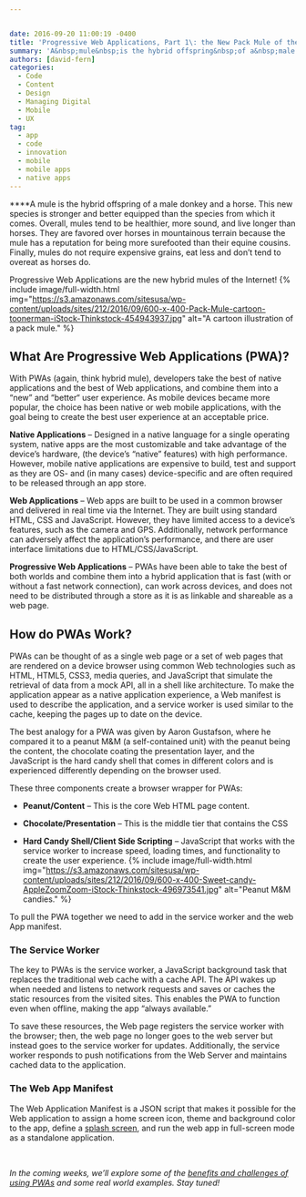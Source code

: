 ```yaml
---


date: 2016-09-20 11:00:19 -0400
title: 'Progressive Web Applications, Part 1\: the New Pack Mule of the Internet'
summary: 'A&nbsp;mule&nbsp;is the hybrid offspring&nbsp;of a&nbsp;male donkey&nbsp;and a&nbsp;horse.&nbsp;This new species is stronger and better equipped than the species from which it comes. Overall, mules tend to be healthier, more sound,&nbsp;and live longer than horses. They are favored over horses in mountainous terrain because the mule has a reputation for being more surefooted than their equine cousins.'
authors: [david-fern]
categories:
  - Code
  - Content
  - Design
  - Managing Digital
  - Mobile
  - UX
tag:
  - app
  - code
  - innovation
  - mobile
  - mobile apps
  - native apps
---
```


****A mule is the hybrid offspring of a male donkey and a horse. This new species is stronger and better equipped than the species from which it comes. Overall, mules tend to be healthier, more sound, and live longer than horses. They are favored over horses in mountainous terrain because the mule has a reputation for being more surefooted than their equine cousins. Finally, mules do not require expensive grains, eat less and don&#8217;t tend to overeat as horses do.

Progressive Web Applications are the new hybrid mules of the Internet! 
{% include image/full-width.html img="https://s3.amazonaws.com/sitesusa/wp-content/uploads/sites/212/2016/09/600-x-400-Pack-Mule-cartoon-toonerman-iStock-Thinkstock-454943937.jpg" alt="A cartoon illustration of a pack mule." %} 

## What Are Progressive Web Applications (PWA)?

With PWAs (again, think hybrid mule), developers take the best of native applications and the best of Web applications, and combine them into a “new” and “better“ user experience. As mobile devices became more popular, the choice has been native or web mobile applications, with the goal being to create the best user experience at an acceptable price.

**Native Applications** – Designed in a native language for a single operating system, native apps are the most customizable and take advantage of the device’s  hardware, (the device’s  “native” features) with high performance. However, mobile native applications are expensive to build, test and support as they are OS- and (in many cases) device-specific and are often required to be released through an app store.

**Web Applications** &#8211; Web apps are built to be used in a common browser and delivered in real time via the Internet. They are built using standard HTML, CSS and JavaScript. However, they have limited access to a device’s  features, such as the camera and GPS. Additionally, network performance can adversely affect the application’s  performance, and there are user interface limitations due to HTML/CSS/JavaScript.

**Progressive Web Applications** – PWAs have been able to take the best of both worlds and combine them into a hybrid application that is fast (with or without a fast network connection), can work across devices, and does not need to be distributed through a store as it is as linkable and shareable as a web page.

## How do PWAs Work?

PWAs can be thought of as a single web page or a set of web pages that are rendered on a device browser using common Web technologies such as HTML, HTML5, CSS3, media queries, and JavaScript that simulate the retrieval of data from a mock API, all in a shell like architecture. To make the application appear as a native application experience, a Web manifest is used to describe the application, and a service worker is used similar to the cache, keeping the pages up to date on the device.

The best analogy for a PWA was given by Aaron Gustafson, where he compared it to a peanut M&M (a self-contained unit) with the peanut being the content, the chocolate coating the presentation layer, and the JavaScript is the hard candy shell that comes in different colors and is experienced differently depending on the browser used.

These three components create a browser wrapper for PWAs:

  * **Peanut/Content** – This is the core Web HTML page content.

  * **Chocolate/Presentation** – This is the middle tier that contains the CSS

  * **Hard Candy Shell/Client Side Scripting** – JavaScript that works with the service worker to increase speed, loading times, and functionality to create the user experience. 
{% include image/full-width.html img="https://s3.amazonaws.com/sitesusa/wp-content/uploads/sites/212/2016/09/600-x-400-Sweet-candy-AppleZoomZoom-iStock-Thinkstock-496973541.jpg" alt="Peanut M&M candies." %} 

To pull the PWA together we need to add in the service worker and the web App manifest.

### The Service Worker

The key to PWAs is the service worker, a JavaScript background task that replaces the traditional web cache with a cache API. The API wakes up when needed and listens to network requests and saves or caches the static resources from the visited sites. This enables the PWA to function even when offline, making the app “always available.”

To save these resources, the Web page registers the service worker with the browser; then, the web page no longer goes to the web server but instead goes to the service worker for updates. Additionally, the service worker responds to push notifications from the Web Server and maintains cached data to the application.

### The Web App Manifest

The Web Application Manifest is a JSON script that makes it possible for the Web application to assign a home screen icon, theme and background color to the app, define a [splash screen](https://developers.google.com/web/updates/2015/10/splashscreen?hl=en), and run the web app in full-screen mode as a standalone application.

&nbsp;

_In the coming weeks, we’ll explore some of the [benefits and challenges of using PWAs](https://www.WHATEVER/2016/10/13/progressive-web-applications-part-2-pros-cons-and-looking-ahead/) and some real world examples. Stay tuned!_